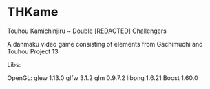 # THKame
Touhou Kamichinjiru ~ Double [REDACTED] Challengers

A danmaku video game consisting of elements from Gachimuchi and Touhou Project 13

Libs:

OpenGL:
  glew 1.13.0
  glfw 3.1.2
  glm 0.9.7.2
libpng 1.6.21
Boost 1.60.0
